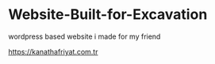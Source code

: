 # Website-Built-for-Excavation
wordpress based website i made for my friend

https://kanathafriyat.com.tr
